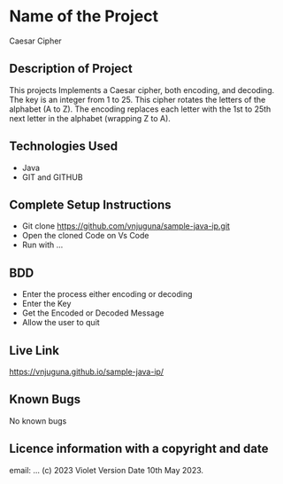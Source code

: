 # Name of the Project
Caesar Cipher

## Description of Project
This projects Implements a Caesar cipher, both encoding, and decoding. The key is an integer from 1 to 25. This cipher rotates the letters of the alphabet (A to Z). The encoding replaces each letter with the 1st to 25th next letter in the alphabet (wrapping Z to A).
## Technologies Used
- Java
- GIT and GITHUB

## Complete Setup Instructions
- Git clone https://github.com/vnjuguna/sample-java-ip.git
- Open the cloned Code on Vs Code
- Run with ...
## BDD
- Enter the process either encoding or decoding
- Enter the Key
- Get the Encoded or Decoded Message
- Allow the user to quit
## Live Link
https://vnjuguna.github.io/sample-java-ip/
## Known Bugs
No known bugs
## Licence information with a copyright and date
email: ...
(c) 2023 Violet Version Date 10th May 2023.